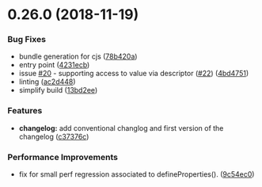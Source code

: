<a name="0.26.0"></a>
# 0.26.0 (2018-11-19)


### Bug Fixes

* bundle generation for cjs ([78b420a](https://github.com/salesforce/observable-membrane/commit/78b420a))
* entry point ([4231ecb](https://github.com/salesforce/observable-membrane/commit/4231ecb))
* issue [#20](https://github.com/salesforce/observable-membrane/issues/20) - supporting access to value via descriptor ([#22](https://github.com/salesforce/observable-membrane/issues/22)) ([4bd4751](https://github.com/salesforce/observable-membrane/commit/4bd4751))
* linting ([ac2d448](https://github.com/salesforce/observable-membrane/commit/ac2d448))
* simplify build ([13bd2ee](https://github.com/salesforce/observable-membrane/commit/13bd2ee))


### Features

* **changelog:** add conventional changlog and first version of the changelog ([c37376c](https://github.com/salesforce/observable-membrane/commit/c37376c))


### Performance Improvements

* fix for small perf regression associated to defineProperties(). ([9c54ec0](https://github.com/salesforce/observable-membrane/commit/9c54ec0))



